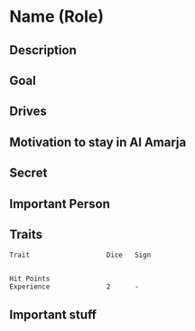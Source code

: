 Name (Role)
===========

Description
-----------

Goal
----

Drives
------

Motivation to stay in Al Amarja
-------------------------------


Secret
------

Important Person
----------------

Traits
------

    Trait                   Dice   Sign


    Hit Points                     
    Experience              2      -

Important stuff
---------------





